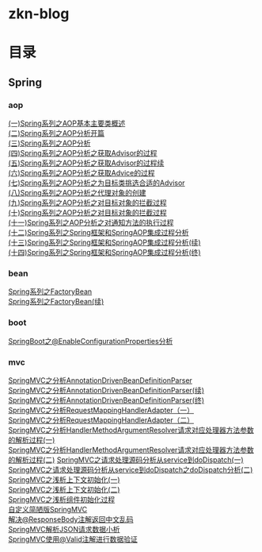 # zkn-blog
# 目录
## Spring
### aop
[(一)Spring系列之AOP基本主要类概述](https://github.com/zhangconan/zkn-blog/blob/master/src/main/java/zkn/spring/aop/(%E4%B8%80)Spring%E7%B3%BB%E5%88%97%E4%B9%8BAOP%E5%9F%BA%E6%9C%AC%E4%B8%BB%E8%A6%81%E7%B1%BB%E6%A6%82%E8%BF%B0.md)  
[(二)Spring系列之AOP分析开篇](https://github.com/zhangconan/zkn-blog/blob/master/src/main/java/zkn/spring/aop/(%E4%BA%8C)Spring%E7%B3%BB%E5%88%97%E4%B9%8BAOP%E5%88%86%E6%9E%90%E5%BC%80%E7%AF%87.md)  
[(三)Spring系列之AOP分析](https://github.com/zhangconan/zkn-blog/blob/master/src/main/java/zkn/spring/aop/(%E4%B8%89)Spring%E7%B3%BB%E5%88%97%E4%B9%8BAOP%E5%88%86%E6%9E%90.md)  
[(四)Spring系列之AOP分析之获取Advisor的过程](https://github.com/zhangconan/zkn-blog/blob/master/src/main/java/zkn/spring/aop/(%E5%9B%9B)Spring%E7%B3%BB%E5%88%97%E4%B9%8BAOP%E5%88%86%E6%9E%90%E4%B9%8B%E8%8E%B7%E5%8F%96Advisor%E7%9A%84%E8%BF%87%E7%A8%8B.md)  
[(五)Spring系列之AOP分析之获取Advisor的过程续](https://github.com/zhangconan/zkn-blog/blob/master/src/main/java/zkn/spring/aop/(%E4%BA%94)Spring%E7%B3%BB%E5%88%97%E4%B9%8BAOP%E5%88%86%E6%9E%90%E4%B9%8B%E8%8E%B7%E5%8F%96Advisor%E7%9A%84%E8%BF%87%E7%A8%8B%E7%BB%AD.md)  
[(六)Spring系列之AOP分析之获取Advice的过程](https://github.com/zhangconan/zkn-blog/blob/master/src/main/java/zkn/spring/aop/(%E5%85%AD)Spring%E7%B3%BB%E5%88%97%E4%B9%8BAOP%E5%88%86%E6%9E%90%E4%B9%8B%E8%8E%B7%E5%8F%96Advice%E7%9A%84%E8%BF%87%E7%A8%8B.md)  
[(七)Spring系列之AOP分析之为目标类挑选合适的Advisor](https://github.com/zhangconan/zkn-blog/blob/master/src/main/java/zkn/spring/aop/(%E4%B8%83)Spring%E7%B3%BB%E5%88%97%E4%B9%8BAOP%E5%88%86%E6%9E%90%E4%B9%8B%E4%B8%BA%E7%9B%AE%E6%A0%87%E7%B1%BB%E6%8C%91%E9%80%89%E5%90%88%E9%80%82%E7%9A%84Advisor.md)  
[(八)Spring系列之AOP分析之代理对象的创建](https://github.com/zhangconan/zkn-blog/blob/master/src/main/java/zkn/spring/aop/(%E5%85%AB)Spring%E7%B3%BB%E5%88%97%E4%B9%8BAOP%E5%88%86%E6%9E%90%E4%B9%8B%E4%BB%A3%E7%90%86%E5%AF%B9%E8%B1%A1%E7%9A%84%E5%88%9B%E5%BB%BA.md)  
[(九)Spring系列之AOP分析之对目标对象的拦截过程](https://github.com/zhangconan/zkn-blog/blob/master/src/main/java/zkn/spring/aop/(%E4%B9%9D)Spring%E7%B3%BB%E5%88%97%E4%B9%8BAOP%E5%88%86%E6%9E%90%E4%B9%8B%E5%AF%B9%E7%9B%AE%E6%A0%87%E5%AF%B9%E8%B1%A1%E7%9A%84%E6%8B%A6%E6%88%AA%E8%BF%87%E7%A8%8B.md)  
[(十)Spring系列之AOP分析之对目标对象的拦截过程](https://github.com/zhangconan/zkn-blog/blob/master/src/main/java/zkn/spring/aop/(%E5%8D%81)Spring%E7%B3%BB%E5%88%97%E4%B9%8BAOP%E5%88%86%E6%9E%90%E4%B9%8B%E5%AF%B9%E7%9B%AE%E6%A0%87%E5%AF%B9%E8%B1%A1%E7%9A%84%E6%8B%A6%E6%88%AA%E8%BF%87%E7%A8%8B.md)  
[(十一)Spring系列之AOP分析之对通知方法的执行过程](https://github.com/zhangconan/zkn-blog/blob/master/src/main/java/zkn/spring/aop/(%E5%8D%81%E4%B8%80)Spring%E7%B3%BB%E5%88%97%E4%B9%8BAOP%E5%88%86%E6%9E%90%E4%B9%8B%E5%AF%B9%E9%80%9A%E7%9F%A5%E6%96%B9%E6%B3%95%E7%9A%84%E6%89%A7%E8%A1%8C%E8%BF%87%E7%A8%8B.md)  
[(十二)Spring系列之Spring框架和SpringAOP集成过程分析](https://github.com/zhangconan/zkn-blog/blob/master/src/main/java/zkn/spring/aop/(%E5%8D%81%E4%BA%8C)Spring%E7%B3%BB%E5%88%97%E4%B9%8BSpring%E6%A1%86%E6%9E%B6%E5%92%8CSpringAOP%E9%9B%86%E6%88%90%E8%BF%87%E7%A8%8B%E5%88%86%E6%9E%90.md)  
[(十三)Spring系列之Spring框架和SpringAOP集成过程分析(续)](https://github.com/zhangconan/zkn-blog/blob/master/src/main/java/zkn/spring/aop/(%E5%8D%81%E4%B8%89)Spring%E7%B3%BB%E5%88%97%E4%B9%8BSpring%E6%A1%86%E6%9E%B6%E5%92%8CSpringAOP%E9%9B%86%E6%88%90%E8%BF%87%E7%A8%8B%E5%88%86%E6%9E%90(%E7%BB%AD).md)  
[(十四)Spring系列之Spring框架和SpringAOP集成过程分析(终)](https://github.com/zhangconan/zkn-blog/blob/master/src/main/java/zkn/spring/aop/(%E5%8D%81%E5%9B%9B)Spring%E7%B3%BB%E5%88%97%E4%B9%8BSpring%E6%A1%86%E6%9E%B6%E5%92%8CSpringAOP%E9%9B%86%E6%88%90%E8%BF%87%E7%A8%8B%E5%88%86%E6%9E%90(%E7%BB%88).md)  
### bean
[Spring系列之FactoryBean](https://github.com/zhangconan/zkn-blog/blob/master/src/main/java/zkn/spring/bean/20180819(1)Spring%E7%B3%BB%E5%88%97%E4%B9%8BFactoryBean.md)  
[Spring系列之FactoryBean(续)](https://github.com/zhangconan/zkn-blog/blob/master/src/main/java/zkn/spring/bean/20180819(2)Spring%E7%B3%BB%E5%88%97%E4%B9%8BFactoryBean(%E7%BB%AD).md)

### boot
[SpringBoot之@EnableConfigurationProperties分析](https://github.com/zhangconan/zkn-blog/blob/master/src/main/java/zkn/spring/boot/20180820(1)SpringBoot%E4%B9%8B%40EnableConfigurationProperties%E5%88%86%E6%9E%90.md)
### mvc 
[SpringMVC之分析AnnotationDrivenBeanDefinitionParser](https://github.com/zhangconan/zkn-blog/blob/master/src/main/java/zkn/spring/mvc/20180821(1)SpringMVC%E4%B9%8B%E5%88%86%E6%9E%90AnnotationDrivenBeanDefinitionParser.md)  
[SpringMVC之分析AnnotationDrivenBeanDefinitionParser(续)](https://blog.csdn.net/zknxx/article/details/78377465)  
[SpringMVC之分析AnnotationDrivenBeanDefinitionParser(终)](https://blog.csdn.net/zknxx/article/details/78440244)  
[SpringMVC之分析RequestMappingHandlerAdapter（一）](https://blog.csdn.net/zknxx/article/details/78336199)  
[SpringMVC之分析RequestMappingHandlerAdapter（二）](https://blog.csdn.net/zknxx/article/details/78376994)  
[SpringMVC之分析HandlerMethodArgumentResolver请求对应处理器方法参数的解析过程(一)](https://blog.csdn.net/zknxx/article/details/78239951)  
[SpringMVC之分析HandlerMethodArgumentResolver请求对应处理器方法参数的解析过程(二)](https://blog.csdn.net/zknxx/article/details/78266740) 
[SpringMVC之请求处理源码分析从service到doDispatch(一)](https://blog.csdn.net/zknxx/article/details/75194820)  
[SpringMVC之请求处理源码分析从service到doDispatch之doDispatch分析(二)](https://blog.csdn.net/zknxx/article/details/76599356)  
[SpringMVC之浅析上下文初始化(一)](https://blog.csdn.net/zknxx/article/details/73060866)   
[SpringMVC之浅析上下文初始化(二)](https://blog.csdn.net/zknxx/article/details/73073468)  
[SpringMVC之浅析组件初始化过程](https://blog.csdn.net/zknxx/article/details/72836388)  
[自定义简陋版SpringMVC](https://blog.csdn.net/zknxx/article/details/77124542)  
[解决@ResponseBody注解返回中文乱码](https://blog.csdn.net/zknxx/article/details/52423608)  
[SpringMVC解析JSON请求数据小析](https://blog.csdn.net/zknxx/article/details/68952518)  
[SpringMVC使用@Valid注解进行数据验证](https://blog.csdn.net/zknxx/article/details/52426771)  
















